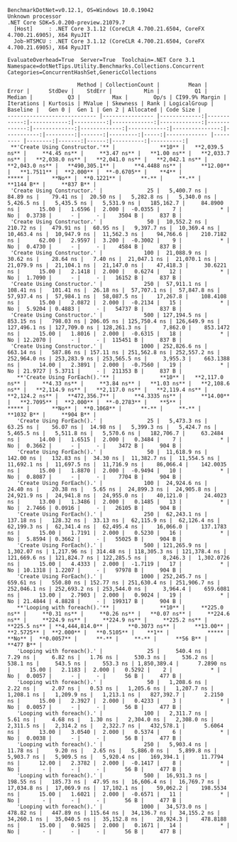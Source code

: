
    BenchmarkDotNet=v0.12.1, OS=Windows 10.0.19042
    Unknown processor
    .NET Core SDK=5.0.200-preview.21079.7
      [Host]     : .NET Core 3.1.12 (CoreCLR 4.700.21.6504, CoreFX 4.700.21.6905), X64 RyuJIT
      Job-HTSMCU : .NET Core 3.1.12 (CoreCLR 4.700.21.6504, CoreFX 4.700.21.6905), X64 RyuJIT

    EvaluateOverhead=True  Server=True  Toolchain=.NET Core 3.1  
    Namespace=dotNetTips.Utility.Benchmarks.Collections.Concurrent  Categories=ConcurrentHashSet,GenericCollections  

                          Method | CollectionCount |         Mean |       Error |      StdDev |    StdErr |          Min |           Q1 |       Median |           Q3 |          Max |        Op/s | CI99.9% Margin | Iterations | Kurtosis | MValue | Skewness | Rank | LogicalGroup | Baseline |   Gen 0 |  Gen 1 | Gen 2 | Allocated | Code Size |
    ---------------------------- |---------------- |-------------:|------------:|------------:|----------:|-------------:|-------------:|-------------:|-------------:|-------------:|------------:|---------------:|-----------:|---------:|-------:|---------:|-----:|------------- |--------- |--------:|-------:|------:|----------:|----------:|
     **'Create Using Constructor.'** |              **10** |   **2,039.5 ns** |     **4.45 ns** |     **3.47 ns** |   **1.00 ns** |   **2,033.7 ns** |   **2,038.0 ns** |   **2,041.0 ns** |   **2,042.1 ns** |   **2,043.0 ns** |   **490,305.1** |      **4.4488 ns** |      **12.00** |   **1.7511** |  **2.000** |  **-0.6705** |    **4** |            ***** |       **No** |  **0.1221** |      **-** |     **-** |    **1144 B** |     **837 B** |
     'Create Using Constructor.' |              25 |   5,400.7 ns |    84.89 ns |    79.41 ns |  20.50 ns |   5,282.8 ns |   5,340.0 ns |   5,426.5 ns |   5,435.5 ns |   5,531.9 ns |   185,162.7 |     84.8900 ns |      15.00 |   1.6596 |  2.000 |  -0.0355 |    7 |            * |       No |  0.3738 |      - |     - |    3504 B |     837 B |
     'Create Using Constructor.' |              50 |  10,552.2 ns |   210.72 ns |   479.91 ns |  60.95 ns |   9,397.7 ns |  10,369.4 ns |  10,463.4 ns |  10,947.9 ns |  11,562.3 ns |    94,766.6 |    210.7182 ns |      62.00 |   2.9597 |  3.200 |  -0.3002 |    9 |            * |       No |  0.4730 |      - |     - |    4584 B |     837 B |
     'Create Using Constructor.' |             100 |  21,088.9 ns |    30.62 ns |    28.64 ns |   7.40 ns |  21,047.1 ns |  21,070.1 ns |  21,079.9 ns |  21,104.1 ns |  21,147.0 ns |    47,418.3 |     30.6221 ns |      15.00 |   2.1418 |  2.000 |   0.6274 |   12 |            * |       No |  1.7090 |      - |     - |   16152 B |     837 B |
     'Create Using Constructor.' |             250 |  57,911.1 ns |   108.41 ns |   101.41 ns |  26.18 ns |  57,707.1 ns |  57,847.8 ns |  57,937.4 ns |  57,984.1 ns |  58,087.5 ns |    17,267.8 |    108.4108 ns |      15.00 |   2.0872 |  2.000 |  -0.2134 |   15 |            * |       No |  5.9204 | 0.4883 |     - |   54737 B |     837 B |
     'Create Using Constructor.' |             500 | 127,194.5 ns |   853.15 ns |   798.03 ns | 206.05 ns | 125,750.4 ns | 126,649.9 ns | 127,496.1 ns | 127,709.0 ns | 128,261.3 ns |     7,862.0 |    853.1472 ns |      15.00 |   1.8016 |  2.000 |  -0.6315 |   18 |            * |       No | 12.2070 |      - |     - |  115451 B |     837 B |
     'Create Using Constructor.' |            1000 | 252,826.6 ns |   663.14 ns |   587.86 ns | 157.11 ns | 251,562.8 ns | 252,557.2 ns | 252,964.0 ns | 253,283.9 ns | 253,565.5 ns |     3,955.3 |    663.1388 ns |      14.00 |   2.3891 |  2.000 |  -0.7560 |   19 |            * |       No | 21.9727 | 5.3711 |     - |  211353 B |     837 B |
       **'Create Using ForEach().'** |              **10** |   **2,117.0 ns** |     **4.33 ns** |     **3.84 ns** |   **1.03 ns** |   **2,108.6 ns** |   **2,114.9 ns** |   **2,117.0 ns** |   **2,119.4 ns** |   **2,124.2 ns** |   **472,356.7** |      **4.3335 ns** |      **14.00** |   **2.7095** |  **2.000** |  **-0.2783** |    **5** |            ***** |       **No** |  **0.1068** |      **-** |     **-** |    **1032 B** |     **904 B** |
       'Create Using ForEach().' |              25 |   5,473.3 ns |    63.25 ns |    56.07 ns |  14.98 ns |   5,399.3 ns |   5,424.7 ns |   5,465.5 ns |   5,511.8 ns |   5,570.6 ns |   182,706.7 |     63.2484 ns |      14.00 |   1.6515 |  2.000 |   0.3484 |    7 |            * |       No |  0.3662 |      - |     - |    3472 B |     904 B |
       'Create Using ForEach().' |              50 |  11,618.9 ns |   142.00 ns |   132.83 ns |  34.30 ns |  11,382.7 ns |  11,554.5 ns |  11,692.1 ns |  11,697.5 ns |  11,716.9 ns |    86,066.4 |    142.0035 ns |      15.00 |   1.8870 |  2.000 |  -0.9494 |   10 |            * |       No |  0.8087 |      - |     - |    7704 B |     904 B |
       'Create Using ForEach().' |             100 |  24,924.6 ns |    24.40 ns |    20.38 ns |   5.65 ns |  24,899.3 ns |  24,905.8 ns |  24,921.9 ns |  24,941.8 ns |  24,955.0 ns |    40,121.0 |     24.4023 ns |      13.00 |   1.3486 |  2.000 |   0.1485 |   13 |            * |       No |  2.7466 | 0.0916 |     - |   26105 B |     904 B |
       'Create Using ForEach().' |             250 |  62,243.1 ns |   137.18 ns |   128.32 ns |  33.13 ns |  62,115.9 ns |  62,126.4 ns |  62,199.3 ns |  62,341.4 ns |  62,495.4 ns |    16,066.0 |    137.1783 ns |      15.00 |   1.7191 |  2.000 |   0.5230 |   16 |            * |       No |  5.8594 | 0.3662 |     - |   55025 B |     904 B |
       'Create Using ForEach().' |             500 | 121,265.9 ns | 1,302.07 ns | 1,217.96 ns | 314.48 ns | 118,305.3 ns | 121,378.4 ns | 121,669.6 ns | 121,824.7 ns | 122,285.5 ns |     8,246.3 |  1,302.0726 ns |      15.00 |   4.4333 |  2.000 |  -1.7119 |   17 |            * |       No | 10.1318 | 1.2207 |     - |   97978 B |     904 B |
       'Create Using ForEach().' |            1000 | 252,245.7 ns |   659.61 ns |   550.80 ns | 152.77 ns | 251,630.4 ns | 251,906.7 ns | 252,046.1 ns | 252,693.2 ns | 253,544.0 ns |     3,964.4 |    659.6081 ns |      13.00 |   2.7903 |  2.000 |   0.9024 |   19 |            * |       No | 21.4844 | 4.8828 |     - |  199317 B |     904 B |
       **'Looping with foreach().'** |              **10** |     **225.0 ns** |     **0.31 ns** |     **0.26 ns** |   **0.07 ns** |     **224.6 ns** |     **224.9 ns** |     **224.9 ns** |     **225.2 ns** |     **225.5 ns** | **4,444,814.0** |      **0.3073 ns** |      **13.00** |   **2.5725** |  **2.000** |   **0.5105** |    **1** |            ***** |       **No** |  **0.0057** |      **-** |     **-** |      **56 B** |     **477 B** |
       'Looping with foreach().' |              25 |     540.4 ns |     7.29 ns |     6.82 ns |   1.76 ns |     530.3 ns |     536.2 ns |     538.1 ns |     543.5 ns |     553.3 ns | 1,850,389.4 |      7.2890 ns |      15.00 |   2.1183 |  2.000 |   0.5292 |    2 |            * |       No |  0.0057 |      - |     - |      56 B |     477 B |
       'Looping with foreach().' |              50 |   1,208.6 ns |     2.22 ns |     2.07 ns |   0.53 ns |   1,205.6 ns |   1,207.7 ns |   1,208.1 ns |   1,209.9 ns |   1,213.1 ns |   827,392.7 |      2.2150 ns |      15.00 |   2.3927 |  2.000 |   0.4233 |    3 |            * |       No |  0.0057 |      - |     - |      56 B |     477 B |
       'Looping with foreach().' |             100 |   2,311.7 ns |     5.61 ns |     4.68 ns |   1.30 ns |   2,304.0 ns |   2,308.0 ns |   2,311.5 ns |   2,314.2 ns |   2,322.7 ns |   432,578.1 |      5.6064 ns |      13.00 |   3.0540 |  2.000 |   0.5374 |    6 |            * |       No |  0.0038 |      - |     - |      56 B |     477 B |
       'Looping with foreach().' |             250 |   5,903.4 ns |    11.78 ns |     9.20 ns |   2.65 ns |   5,886.0 ns |   5,899.8 ns |   5,903.7 ns |   5,909.5 ns |   5,920.4 ns |   169,394.1 |     11.7794 ns |      12.00 |   2.3782 |  2.000 |  -0.1417 |    8 |            * |       No |       - |      - |     - |      56 B |     477 B |
       'Looping with foreach().' |             500 |  16,931.3 ns |   198.55 ns |   185.73 ns |  47.95 ns |  16,606.4 ns |  16,769.7 ns |  17,034.8 ns |  17,069.9 ns |  17,102.1 ns |    59,062.2 |    198.5534 ns |      15.00 |   1.6021 |  2.000 |  -0.6571 |   11 |            * |       No |       - |      - |     - |      56 B |     477 B |
       'Looping with foreach().' |            1000 |  34,573.0 ns |   478.82 ns |   447.89 ns | 115.64 ns |  34,136.7 ns |  34,155.2 ns |  34,260.1 ns |  35,040.5 ns |  35,152.8 ns |    28,924.3 |    478.8188 ns |      15.00 |   0.9825 |  2.000 |   0.1671 |   14 |            * |       No |       - |      - |     - |      56 B |     477 B |
